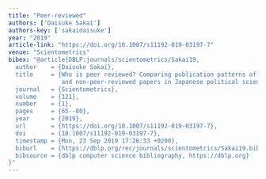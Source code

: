 ```yaml
---
title: "Peer-reviewed"
authors: ['Daisuke Sakai']
authors-key: ['sakaidaisuke']
year: "2019"
article-link: "https://doi.org/10.1007/s11192-019-03197-7"
venue: "Scientometrics"
bibex: "@article{DBLP:journals/scientometrics/Sakai19,
  author    = {Daisuke Sakai},
  title     = {Who is peer reviewed? Comparing publication patterns of peer-reviewed
               and non-peer-reviewed papers in Japanese political science},
  journal   = {Scientometrics},
  volume    = {121},
  number    = {1},
  pages     = {65--80},
  year      = {2019},
  url       = {https://doi.org/10.1007/s11192-019-03197-7},
  doi       = {10.1007/s11192-019-03197-7},
  timestamp = {Mon, 23 Sep 2019 17:26:33 +0200},
  biburl    = {https://dblp.org/rec/journals/scientometrics/Sakai19.bib},
  bibsource = {dblp computer science bibliography, https://dblp.org}
}"
---
```

